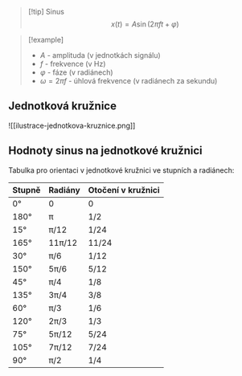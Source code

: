 
> [!tip] Sinus
$$
x(t) = A \sin(2 \pi f t + \varphi)
$$

> [!example]
>- $A$ - amplituda (v jednotkách signálu)
>- $f$ - frekvence (v Hz)
>- $\varphi$ - fáze (v radiánech)
>- $\omega = 2 \pi f$ - úhlová frekvence (v radiánech za sekundu)

## Jednotková kružnice
![[ilustrace-jednotkova-kruznice.png]]

## Hodnoty sinus na jednotkové kružnici
Tabulka pro orientaci v jednotkové kružnici ve stupních a radiánech:

| Stupně | Radiány | Otočení v kružnici |
|--------|---------|---------------------|
| 0°     | 0       | 0                   |
| 180°   | π       | 1/2                 |
| 15°    | π/12    | 1/24                |
| 165°   | 11π/12  | 11/24               |
| 30°    | π/6     | 1/12                |
| 150°   | 5π/6    | 5/12                |
| 45°    | π/4     | 1/8                 |
| 135°   | 3π/4    | 3/8                 |
| 60°    | π/3     | 1/6                 |
| 120°   | 2π/3    | 1/3                 |
| 75°    | 5π/12   | 5/24                |
| 105°   | 7π/12   | 7/24                |
| 90°    | π/2     | 1/4                 |

